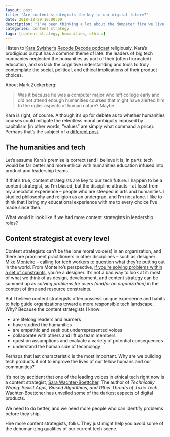 ```yaml
---
layout: post
title: "Are content strategists the key to our digital future?"
date: 2018-12-29 10:00:00
description: "I’ve been thinking a lot about the dumpster fire we live in with tech, and I wonder if content strategists can help resolve the ethical and privacy woes we’re experiencing. It’s a lot to ask, but content strategists bring skills to tech that might just mitigate some of its worst tendencies."
categories: content strategy
tags: [content strategy, humanities, ethics]
---
```


I listen to [Kara Swisher’s](https://www.recode.net/authors/kara-swisher) [Recode Decode podcast](https://www.recode.net/recode-decode-podcast-kara-swisher) religiously. Kara’s prodigious output has a common theme of late: the leaders of big tech companies neglected the humanities as part of their (often truncated) education, and so lack the cognitive understanding and tools to truly contemplate the social, political, and ethical implications of their product choices.

About Mark Zuckerberg:

> Was it because he was a computer major who left college early and did not attend enough humanities courses that might have alerted him to the uglier aspects of human nature? Maybe.

Kara is right, of course. Although it’s up for debate as to whether humanities courses could mitigate the relentless moral ambiguity imposed by capitalism (in other words, “values” are simply what command a price). Perhaps that’s the subject of a [different post](/leaving-facebook/#monetizing-the-web).

## The humanities and tech

Let’s assume Kara’s premise is correct (and I believe it is, in part): tech would be far better and more ethical with humanities education infused into product and leadership teams.

If that’s true, content strategists are key to our tech future. I happen to be a content strategist, so I’m biased, but the discipline attracts – at least from my anecdotal experience – people who are steeped in arts and humanities. I studied philosophy and religion as an undergrad, and I’m not alone. I like to think that I bring my educational experience with me to every choice I’ve made since then.

What would it look like if we had more content strategists in leadership roles?

## Content strategist at every level

Content strategists can’t be the lone moral voice(s) in an organization, and there are prominent practitioners in other disciplines – such as designer [Mike Monteiro](https://medium.com/@monteiro) – calling for tech workers to question what they’re putting out in the world. From Monteiro’s perspective, [if you’re solving problems within a set of constraints](https://medium.com/@monteiro/what-is-a-designer-94ac32ff92d0), you’re a designer. It’s not a bad way to look at it: most of what we think of as design, development, and content strategy can be summed up as _solving problems for users (and/or an organization)_ in the context of time and resource constraints.

But I believe content strategists often possess unique experience and habits to help guide organizations toward a more responsible tech landscape. Why? Because the content strategists I know:

- are lifelong readers and learners
- have studied the humanities
- are empathic and seek out underrepresented voices
- collaborate with others and lift up team members
- question assumptions and evaluate a variety of potential consequences
- understand the human side of technology

Perhaps that last characteristic is the most important. Why are we building tech products if not to improve the lives of our fellow humans and our communities?

It’s not by accident that one of the leading voices in ethical tech right now is a content strategist, [Sara Wachter-Boettcher](http://www.sarawb.com/). The author of _Technically Wrong: Sexist Apps, Biased Algorithms, and Other Threats of Toxic Tech_, Wachter-Boettcher has unveiled some of the darkest aspects of digital products. 

We need to do better, and we need more people who can identify problems before they ship. 

Hire more content strategists, folks. They just might help you avoid some of the dehumanizing qualities of our current tech scene.
